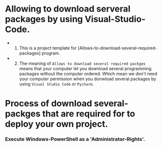 # Allowing to download serveral packages by using Visual-Studio-Code.

- 1. This is a project template for [Allows-to-download-several-required-packages] program.
- 2. The meaning of ```Allows to download several required packges``` means that your computer let you download several programming packages without the computer ordered. Which mean we don't need your computer permission when you donwload several packages by using ```Visual Studio Code``` or ```Pycharm```.



# Process of download several-packges that are required for to deploy your own project.


### Execute Windows-PowerShell as a 'Administrator-Rights'.
